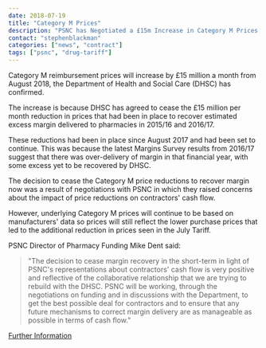 ```yaml
---
date: 2018-07-19
title: "Category M Prices"
description: "PSNC has Negotiated a £15m Increase in Category M Prices from August 2018"
contact: "stephenblackman"
categories: ["news", "contract"]
tags: ["psnc", "drug-tariff"]
---
```


Category M reimbursement prices will increase by £15 million a month from August 2018, the Department of Health and Social Care 
(DHSC) has confirmed.  

The increase is because DHSC has agreed to cease the £15 million per month reduction in prices that had been in place to recover 
estimated excess margin delivered to pharmacies in 2015/16 and 2016/17.  

These reductions had been in place since August 2017 and had been set to continue. This was because the latest Margins Survey 
results from 2016/17 suggest that there was over-delivery of margin in that financial year, with some excess yet to be recovered by DHSC.  

The decision to cease the Category M price reductions to recover margin now was a result of negotiations with PSNC in which they 
raised concerns about the impact of price reductions on contractors' cash flow.  

However, underlying Category M prices will continue to be based on manufacturers' data so prices will still reflect the lower purchase 
prices that led to the additional reduction in prices seen in the July Tariff.  

PSNC Director of Pharmacy Funding Mike Dent said:  

> "The decision to cease margin recovery in the short-term in light of PSNC's representations about contractors' cash flow is very 
> positive and reflective of the collaborative relationship that we are trying to rebuild with the DHSC.  PSNC will be working, 
> through the negotiations on funding and in discussions with the Department, to get the best possible deal for contractors and 
> to ensure that any future mechanisms to correct margin delivery are as manageable as possible in terms of cash flow."  

[Further Information](http://psnc.org.uk/our-news/category-m-reimbursement-prices-to-increase-from-august-2018/)
